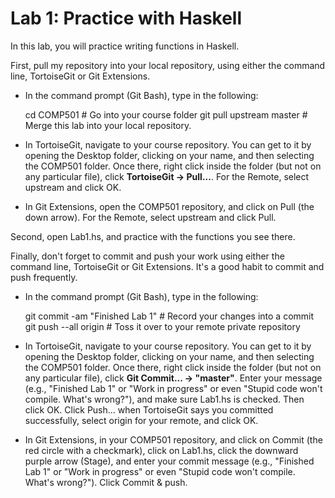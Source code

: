 # Lab 1: Practice with Haskell

In this lab, you will practice writing functions in Haskell.

First, pull my repository into your local repository, using either the command line, TortoiseGit or Git Extensions.

* In the command prompt (Git Bash), type in the following:

	cd COMP501 # Go into your course folder
	git pull upstream master # Merge this lab into your local repository.

* In TortoiseGit, navigate to your course repository. You can get to it by opening the Desktop folder, clicking on your name, and then selecting the COMP501 folder. Once there, right click inside the folder (but not on any particular file), click **TortoiseGit -> Pull...**. For the Remote, select upstream and click OK.

* In Git Extensions, open the COMP501 repository, and click on Pull (the down arrow). For the Remote, select upstream and click Pull.

Second, open Lab1.hs, and practice with the functions you see there.

Finally, don't forget to commit and push your work using either the command line, TortoiseGit or Git Extensions. It's a good habit to commit and push frequently.

* In the command prompt (Git Bash), type in the following:

	git commit -am "Finished Lab 1" # Record your changes into a commit
	git push --all origin # Toss it over to your remote private repository

* In TortoiseGit, navigate to your course repository. You can get to it by opening the Desktop folder, clicking on your name, and then selecting the COMP501 folder. Once there, right click inside the folder (but not on any particular file), click **Git Commit... -> "master"**. Enter your message (e.g., "Finished Lab 1" or "Work in progress" or even "Stupid code won't compile. What's wrong?"), and make sure Lab1.hs is checked. Then click OK. Click Push... when TortoiseGit says you committed successfully, select origin for your remote, and click OK.

* In Git Extensions, in your COMP501 repository, and click on Commit (the red circle with a checkmark), click on Lab1.hs, click the downward purple arrow (Stage), and enter your commit message (e.g., "Finished Lab 1" or "Work in progress" or even "Stupid code won't compile. What's wrong?"). Click Commit & push.
